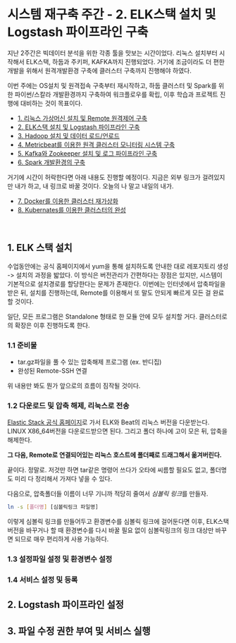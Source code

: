 # 시스템 재구축 주간 - 2. ELK스택 설치 및 Logstash 파이프라인 구축

지난 2주간은 빅데이터 분석을 위한 각종 툴을 맛보는 시간이었다. 리눅스 설치부터 시작해서 ELK스택, 하둡과 주키퍼, KAFKA까지 진행되었다. 거기에 조금이라도 더 편한 개발을 위해서 원격개발환경 구축에 클러스터 구축까지 진행해야 하였다.

이번 주에는 OS설치 및 원격접속 구축부터 재시작하고, 하둡 클러스터 및 Spark를 위한 파이썬/스칼라 개발환경까지 구축하여 워크플로우를 확립, 이후 학습과 프로젝트 진행에 대비하는 것이 목표이다.

 - [1. 리눅스 가상머신 설치 및 Remote 원격제어 구축](1_linux.md)
 - [2. ELK스택 설치 및 Logstash 파이프라인 구축](2_ELK.md)
 - [3. Hadoop 설치 및 데이터 로드/언로드](3_Hadoop.md)
 - [4. Metricbeat를 이용한 원격 클러스터 모니터링 시스템 구축](4_remote.md)
 - [5. Kafka와 Zookeeper 설치 및 로그 파이프라인 구축](5_kafka.md)
 - [6. Spark 개발환경의 구축](6_spark.md)

거기에 시간이 허락한다면 아래 내용도 진행할 예정이다. 지금은 외부 링크가 걸려있지만 내가 하고, 내 링크로 바꿀 것이다. 오늘의 나 말고 내일의 내가.
 - [7. Docker를 이용한 클러스터 재가상화](https://hadoop.apache.org/docs/current/hadoop-yarn/hadoop-yarn-site/DockerContainers.html)
 - [8. Kubernates를 이용한 클러스터의 완성](http://blog.madhukaraphatak.com/horizontal-scaling-k8s-part-1/)

<br>

 ## 1. ELK 스택 설치
 수업동안에는 공식 홈페이지에서 yum을 통해 설치하도록 안내한 대로 레포지토리 생성 -> 설치의 과정을 밟았다. 이 방식은 버전관리가 간편하다는 장점은 있지만, 시스템이 기본적으로 설치경로를 할당한다는 문제가 존재한다. 이번에는 인터넷에서 압축파일을 받은 뒤, 설치를 진행하는데, Remote를 이용해서 또 말도 안되게 빠르게 모든 걸 완료할 것이다.

 일단, 모든 프로그램은 Standalone 형태로 한 모듈 안에 모두 설치할 거다. 클러스터로의 확장은 이후 진행하도록 한다.

 ### 1.1 준비물

  - tar.gz파일을 풀 수 있는 압축해제 프로그램 (ex. 반디집)
  - 완성된 Remote-SSH 연결

위 내용만 봐도 뭔가 앞으로의 흐름이 짐작될 것이다. 


### 1.2 다운로드 및 압축 해제, 리눅스로 전송
[Elastic Stack 공식 홈페이지](https://www.elastic.co/kr/downloads/)로 가서 ELK와 Beat의 리눅스 버전을 다운받는다. LINUX X86_64버전을 다운로드받으면 된다. 그리고 폴더 하나에 고이 모은 뒤, 압축을 해제한다.

**그 다음, Remote로 연결되어있는 리눅스 호스트에 폴더째로 드래그해서 옮겨버린다.**

끝이다. 정말로. 저것만 하면 tar같은 명령어 쓰다가 오타에 씨름할 필요도 없고, 폴더명도 미리 다 정리해서 가져다 넣을 수 있다.

다음으로, 압축폴더들 이름이 너무 기니까 적당히 줄여서 *심볼릭 링크*를 만들자.
```sh
ln -s [폴더명] [심볼릭링크 파일명]
```
이렇게 심볼릭 링크를 만들어두고 환경변수를 심볼릭 링크에 걸어둔다면 이후, ELK스택 버전을 바꾸거나 할 때 환경변수를 다시 바꿀 필요 없이 심볼릭링크의 링크 대상만 바꾸면 되므로 매우 편리하게 사용 가능하다.

### 1.3 설정파일 설정 및 환경변수 설정

### 1.4 서비스 설정 및 등록

## 2. Logstash 파이프라인 설정

## 3. 파일 수정 권한 부여 및 서비스 실행